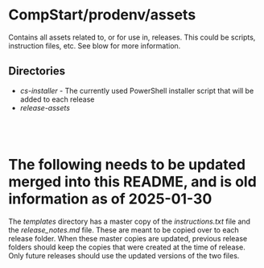 # CompStart/prodenv/assets

Contains all assets related to, or for use in, releases. This could be scripts, instruction files, etc. See blow for more information.

## Directories

- _cs-installer_ - The currently used PowerShell installer script that will be added to each release
- _release-assets_ 
<br>
<br>

 # The following needs to be updated merged into this README, and is old information as of 2025-01-30

 The _templates_ directory has a master copy of the _instructions.txt_ file and the _release_notes.md_ file. These are meant to be copied over to each release folder. When these master copies are updated, previous release folders should keep the copies that were created at the time of release. Only future releases should use the updated versions of the two files.